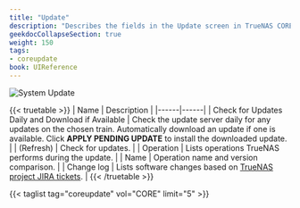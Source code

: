 ```yaml
---
title: "Update"
description: "Describes the fields in the Update screen in TrueNAS CORE."
geekdocCollapseSection: true
weight: 150
tags:
- coreupdate
book: UIReference
---
```


![System Update](/images/CORE/System/SystemUpdate.png "System Update")

{{< truetable >}}
| Name | Description |
|------|------|
| Check for Updates Daily and Download if Available | Check the update server daily for any updates on the chosen train. Automatically download an update if one is available. Click **APPLY PENDING UPDATE** to install the downloaded update. |
| <span class="iconify" data-icon="ci:refresh"></span> (Refresh) | Check for updates. |
| Operation | Lists operations TrueNAS performs during the update. |
| Name | Operation name and version comparison. |
| Change log | Lists software changes based on [TrueNAS project JIRA tickets](https://ixsystems.atlassian.net/projects/NAS/issues/NAS-104367?filter=allopenissues). |
{{< /truetable >}}

{{< taglist tag="coreupdate" vol="CORE" limit="5" >}}
